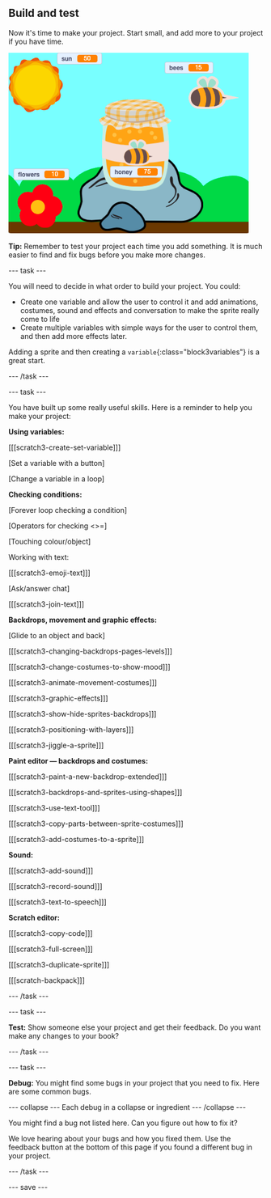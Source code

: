 ## Build and test

Now it's time to make your project. Start small, and add more to your project if you have time.

![](images/step3-image.png)

**Tip:** Remember to test your project each time you add something. It is much easier to find and fix bugs before you make more changes.

--- task ---

You will need to decide in what order to build your project. You could:

+ Create one variable and allow the user to control it and add animations, costumes, sound and effects and conversation to make the sprite really come to life 
+ Create multiple variables with simple ways for the user to control them, and then add more effects later.

Adding a sprite and then creating a `variable`{:class="block3variables"} is a great start.

--- /task ---

--- task ---

You have built up some really useful skills. Here is a reminder to help you make your project: 

**Using variables:**

[[[scratch3-create-set-variable]]]

[Set a variable with a button]

[Change a variable in a loop]

**Checking conditions:**

[Forever loop checking a condition]

[Operators for checking <>=]

[Touching colour/object]

Working with text:

[[[scratch3-emoji-text]]]

[Ask/answer chat]

[[[scratch3-join-text]]]


**Backdrops, movement and graphic effects:**

[Glide to an object and back]

[[[scratch3-changing-backdrops-pages-levels]]]

[[[scratch3-change-costumes-to-show-mood]]]

[[[scratch3-animate-movement-costumes]]]

[[[scratch3-graphic-effects]]]

[[[scratch3-show-hide-sprites-backdrops]]]

[[[scratch3-positioning-with-layers]]]

[[[scratch3-jiggle-a-sprite]]]


**Paint editor — backdrops and costumes:**

[[[scratch3-paint-a-new-backdrop-extended]]]

[[[scratch3-backdrops-and-sprites-using-shapes]]]

[[[scratch3-use-text-tool]]]

[[[scratch3-copy-parts-between-sprite-costumes]]]

[[[scratch3-add-costumes-to-a-sprite]]]

**Sound:**

[[[scratch3-add-sound]]]

[[[scratch3-record-sound]]]

[[[scratch3-text-to-speech]]]

**Scratch editor:**

[[[scratch3-copy-code]]]

[[[scratch3-full-screen]]]

[[[scratch3-duplicate-sprite]]]

[[[scratch-backpack]]]

--- /task ---

--- task ---

**Test:** Show someone else your project and get their feedback. Do you want make any changes to your book? 

--- /task ---

--- task ---

**Debug:** You might find some bugs in your project that you need to fix. Here are some common bugs.

--- collapse ---
Each debug in a collapse or ingredient
--- /collapse ---

You might find a bug not listed here. Can you figure out how to fix it?

We love hearing about your bugs and how you fixed them. Use the feedback button at the bottom of this page if you found a different bug in your project.

--- /task ---


--- save ---

